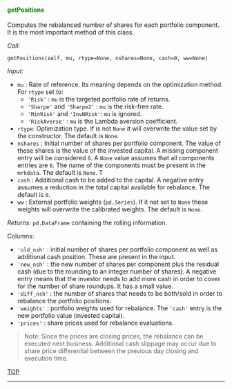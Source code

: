 
<a name="getPositions">

#### <span style="color:green">getPositions</span>

Computes the rebalanced number of shares for each portfolio
component. It is the most important method of this class.

*Call:*

```
getPositions(self, mu, rtype=None, nshares=None, cash=0, ww=None)
```

*Input:*

* `mu` : Rate of reference. Its meaning depends on the optimization method.
For `rtype` set to:
    - `'Risk'` : `mu` is the targeted portfolio rate of returns.
    - `'Sharpe'` and `'Sharpe2'` : `mu` is the risk-free rate.
    - `'MinRisk'` and `'InvNRisk'`: `mu` is ignored.
    - `'RiskAverse'` : `mu` is the Lambda aversion coefficient.
* `rtype`: Optimization type. If is not `None` it will overwrite the value
set by the constructor. The default is `None`.
* `nshares` : Initial number of shares per portfolio component. The value of
these shares is the value of the invested capital. A missing component entry
will be considered `0`. A `None` value assumes that all components entries
are `0`. The name of the components must be present in the `mrkdata`.
The default is `None`. T
* `cash` : Additional cash to be added to the capital. A negative entry
assumes a reduction in the total capital  available for rebalance.
The default is `0`.
* `ww` : External portfolio weights (`pd.Series`). If it not set to `None`
these weights will overwrite the calibrated weights.  The default is `None`.

*Returns:* `pd.DataFrame` containing the rolling information.

Columns:

* `'old_nsh'` : initial number of shares per portfolio component as well as
additional cash position. These are present in the input.
* `'new_nsh'` : the new number of shares per component plus the  residual
cash (due to the rounding to an integer number of shares). A negative entry
means that the investor needs to add more cash in order to cover for the
number of share  roundups. It has a small value.
* `'diff_nsh'` : the number of shares that needs to be both/sold in order
to rebalance the portfolio positions.
* `'weights'` : portfolio weights used for rebalance. The `'cash'` entry
is the new portfolio value (invested capital).
* `'prices'` : share prices used for rebalance evaluations.

>Note: Since the prices are closing prices, the rebalance can be executed next
business. Additional cash slippage may occur due to share price differential
between the previous day closing and  execution time.

[TOP](#TOP)

---
